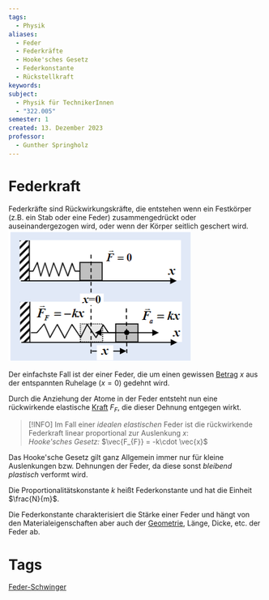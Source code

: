 ```yaml
---
tags:
  - Physik
aliases:
  - Feder
  - Federkräfte
  - Hooke'sches Gesetz
  - Federkonstante
  - Rückstellkraft
keywords: 
subject:
  - Physik für TechnikerInnen
  - "322.005"
semester: 1
created: 13. Dezember 2023
professor:
  - Gunther Springholz
---
```


# Federkraft

Federkräfte sind Rückwirkungskräfte, die entstehen wenn ein Festkörper (z.B. ein Stab oder eine Feder) zusammengedrückt oder auseinandergezogen wird, oder wenn der Körper seitlich geschert wird.  
![InlineR|300](assets/Pasted%20image%2020231213122701.png)

Der einfachste Fall ist der einer Feder, die um einen gewissen [Betrag](../Mathematik/Betrag.md) $x$ aus der entspannten Ruhelage ($x=0$) gedehnt wird.

Durch die Anziehung der Atome in der Feder entsteht nun eine rückwirkende elastische [Kraft](Kraft.md) $F_{F}$, die dieser Dehnung entgegen wirkt.

> [!INFO] Im Fall einer *idealen elastischen* Feder ist die rückwirkende Federkraft linear proportional zur Auslenkung $x$:  
> *Hooke'sches Gesetz:* $\vec{F_{F}} = -k\cdot \vec{x}$

Das Hooke'sche Gesetz gilt ganz Allgemein immer nur für kleine Auslenkungen bzw. Dehnungen der Feder, da diese sonst *bleibend plastisch* verformt wird.

Die Proportionalitätskonstante $k$ heißt Federkonstante und hat die Einheit $\frac{N}{m}$.

Die Federkonstante charakterisiert die Stärke einer Feder und hängt von den Materialeigenschaften aber auch der [Geometrie](../Mathematik/mathe%20(4)/Geometrie.md), Länge, Dicke, etc. der Feder ab.

# Tags

[Feder-Schwinger](Feder-Schwinger.md)